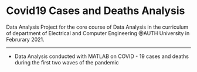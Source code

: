 # Covid19 Cases and Deaths Analysis
Data Analysis Project for the core course of Data Analysis in the curriculum of department of Electrical and Computer Engineering @AUTH University in Februrary 2021.
***
* Data Analysis conducted with MATLAB on COVID - 19 cases and deaths during the first two waves of the pandemic
